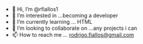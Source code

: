 - 👋 Hi, I’m @rfiallos1
- 👀 I’m interested in ...becoming a developer
- 🌱 I’m currently learning ... HTML
- 💞️ I’m looking to collaborate on ...any projects i can
- 📫 How to reach me ... rodrigo.fiallos@gmail.com

<!---
rfiallos1/rfiallos1 is a ✨ special ✨ repository because its `README.md` (this file) appears on your GitHub profile.
You can click the Preview link to take a look at your changes.
--->

